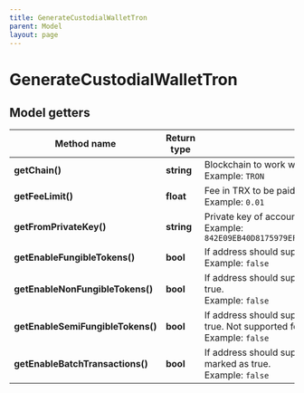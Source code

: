 ```yaml
---
title: GenerateCustodialWalletTron
parent: Model
layout: page
---
```


# GenerateCustodialWalletTron

## Model getters

Method name | Return type | Description | Notes
------------ | ------------- | ------------- | -------------
**getChain()** | **string** | Blockchain to work with. <br>Example: `TRON` |
**getFeeLimit()** | **float** | Fee in TRX to be paid. <br>Example: `0.01` |
**getFromPrivateKey()** | **string** | Private key of account, from which the transaction will be initiated. <br>Example: `842E09EB40D8175979EFB0071B28163E11AED0F14BDD84090A4CEFB936EF5701` |
**getEnableFungibleTokens()** | **bool** | If address should support ERC20 tokens, it should be marked as true. <br>Example: `false` |
**getEnableNonFungibleTokens()** | **bool** | If address should support ERC721 tokens, it should be marked as true. <br>Example: `false` |
**getEnableSemiFungibleTokens()** | **bool** | If address should support ERC1155 tokens, it should be marked as true. Not supported for TRON. <br>Example: `false` |
**getEnableBatchTransactions()** | **bool** | If address should support batch transfers of the assets, it should be marked as true. <br>Example: `false` |

